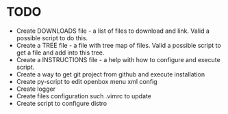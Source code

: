 # TODO

* Create DOWNLOADS file - a list of files to download and link. Valid a possible script to do this.
* Create a TREE file - a file with tree map of files. Valid a possible script to get a file and add into this tree.
* Create a INSTRUCTIONS file - a help with how to configure and execute script.
* Create a way to get git project from github and execute installation
* Create py-script to edit openbox menu xml config
* Create logger
* Create files configuration such .vimrc to update
* Create script to configure distro

